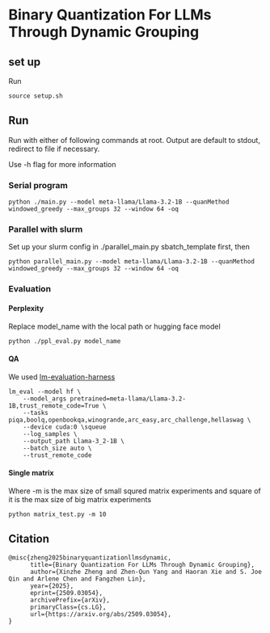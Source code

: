 # Binary Quantization For LLMs Through Dynamic Grouping

## set up

Run
```
source setup.sh
```

## Run

Run with either of following commands at root. Output are default to stdout, redirect to file if necessary.

Use -h flag for more information

### Serial program

```
python ./main.py --model meta-llama/Llama-3.2-1B --quanMethod windowed_greedy --max_groups 32 --window 64 -oq
```

### Parallel with slurm
Set up your slurm config in ./parallel_main.py sbatch_template first, then
```
python parallel_main.py --model meta-llama/Llama-3.2-1B --quanMethod windowed_greedy --max_groups 32 --window 64 -oq
```

### Evaluation

#### Perplexity

Replace model_name with the local path or hugging face model

```
python ./ppl_eval.py model_name
```
#### QA

We used [lm-evaluation-harness](https://github.com/EleutherAI/lm-evaluation-harness)
```
lm_eval --model hf \
    --model_args pretrained=meta-llama/Llama-3.2-1B,trust_remote_code=True \
    --tasks piqa,boolq,openbookqa,winogrande,arc_easy,arc_challenge,hellaswag \
    --device cuda:0 \squeue
    --log_samples \
    --output_path Llama-3_2-1B \
    --batch_size auto \
    --trust_remote_code
```
#### Single matrix

Where -m is the max size of small squred matrix experiments and 
square of it is the max size of big matrix experiments

```
python matrix_test.py -m 10
```

## Citation

```
@misc{zheng2025binaryquantizationllmsdynamic,
      title={Binary Quantization For LLMs Through Dynamic Grouping}, 
      author={Xinzhe Zheng and Zhen-Qun Yang and Haoran Xie and S. Joe Qin and Arlene Chen and Fangzhen Lin},
      year={2025},
      eprint={2509.03054},
      archivePrefix={arXiv},
      primaryClass={cs.LG},
      url={https://arxiv.org/abs/2509.03054}, 
}
```